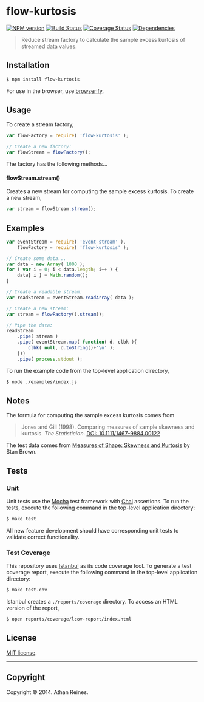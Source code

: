 flow-kurtosis
===
[![NPM version][npm-image]][npm-url] [![Build Status][travis-image]][travis-url] [![Coverage Status][coveralls-image]][coveralls-url] [![Dependencies][dependencies-image]][dependencies-url]

> Reduce stream factory to calculate the sample excess kurtosis of streamed data values.


## Installation

``` bash
$ npm install flow-kurtosis
```

For use in the browser, use [browserify](https://github.com/substack/node-browserify).


## Usage

To create a stream factory,

``` javascript
var flowFactory = require( 'flow-kurtosis' );

// Create a new factory:
var flowStream = flowFactory();
```

The factory has the following methods...

#### flowStream.stream()

Creates a new stream for computing the sample excess kurtosis. To create a new stream,

``` javascript
var stream = flowStream.stream();
```


## Examples

``` javascript
var eventStream = require( 'event-stream' ),
	flowFactory = require( 'flow-kurtosis' );

// Create some data...
var data = new Array( 1000 );
for ( var i = 0; i < data.length; i++ ) {
	data[ i ] = Math.random();
}

// Create a readable stream:
var readStream = eventStream.readArray( data );

// Create a new stream:
var stream = flowFactory().stream();

// Pipe the data:
readStream
	.pipe( stream )
	.pipe( eventStream.map( function( d, clbk ){
		clbk( null, d.toString()+'\n' );
	}))
	.pipe( process.stdout );
```

To run the example code from the top-level application directory,

``` bash
$ node ./examples/index.js
```


## Notes

The formula for computing the sample excess kurtosis comes from

> Jones and Gill (1998). Comparing measures of sample skewness and kurtosis. _The Statistician_. [DOI: 10.1111/1467-9884.00122](http://onlinelibrary.wiley.com/doi/10.1111/1467-9884.00122/)

The test data comes from [Measures of Shape: Skewness and Kurtosis](http://www.tc3.edu/instruct/sbrown/stat/shape.htm) by Stan Brown.



## Tests

### Unit

Unit tests use the [Mocha](http://mochajs.org/) test framework with [Chai](http://chaijs.com) assertions. To run the tests, execute the following command in the top-level application directory:

``` bash
$ make test
```

All new feature development should have corresponding unit tests to validate correct functionality.


### Test Coverage

This repository uses [Istanbul](https://github.com/gotwarlost/istanbul) as its code coverage tool. To generate a test coverage report, execute the following command in the top-level application directory:

``` bash
$ make test-cov
```

Istanbul creates a `./reports/coverage` directory. To access an HTML version of the report,

``` bash
$ open reports/coverage/lcov-report/index.html
```


## License

[MIT license](http://opensource.org/licenses/MIT). 


---
## Copyright

Copyright &copy; 2014. Athan Reines.


[npm-image]: http://img.shields.io/npm/v/flow-kurtosis.svg
[npm-url]: https://npmjs.org/package/flow-kurtosis

[travis-image]: http://img.shields.io/travis/flow-io/flow-kurtosis/master.svg
[travis-url]: https://travis-ci.org/flow-io/flow-kurtosis

[coveralls-image]: https://img.shields.io/coveralls/flow-io/flow-kurtosis/master.svg
[coveralls-url]: https://coveralls.io/r/flow-io/flow-kurtosis?branch=master

[dependencies-image]: http://img.shields.io/david/flow-io/flow-kurtosis.svg
[dependencies-url]: https://david-dm.org/flow-io/flow-kurtosis

[dev-dependencies-image]: http://img.shields.io/david/dev/flow-io/flow-kurtosis.svg
[dev-dependencies-url]: https://david-dm.org/dev/flow-io/flow-kurtosis

[github-issues-image]: http://img.shields.io/github/issues/flow-io/flow-kurtosis.svg
[github-issues-url]: https://github.com/flow-io/flow-kurtosis/issues
